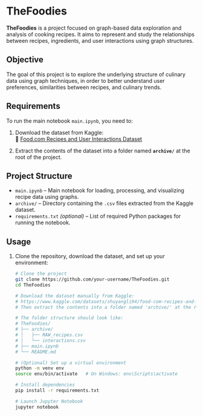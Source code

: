 # TheFoodies

**TheFoodies** is a project focused on graph-based data exploration and analysis of cooking recipes. It aims to represent and study the relationships between recipes, ingredients, and user interactions using graph structures.

## Objective

The goal of this project is to explore the underlying structure of culinary data using graph techniques, in order to better understand user preferences, similarities between recipes, and culinary trends.

## Requirements

To run the main notebook `main.ipynb`, you need to:

1. Download the dataset from Kaggle:  
   🔗 [Food.com Recipes and User Interactions Dataset](https://www.kaggle.com/datasets/shuyangli94/food-com-recipes-and-user-interactions)

2. Extract the contents of the dataset into a folder named **`archive/`** at the root of the project.

## Project Structure

- `main.ipynb` – Main notebook for loading, processing, and visualizing recipe data using graphs.
- `archive/` – Directory containing the `.csv` files extracted from the Kaggle dataset.
- `requirements.txt` *(optional)* – List of required Python packages for running the notebook.

## Usage

1. Clone the repository, download the dataset, and set up your environment:
   ```bash
   # Clone the project
   git clone https://github.com/your-username/TheFoodies.git
   cd TheFoodies

   # Download the dataset manually from Kaggle:
   # https://www.kaggle.com/datasets/shuyangli94/food-com-recipes-and-user-interactions
   # Then extract the contents into a folder named 'archive/' at the root of the project.

   # The folder structure should look like:
   # TheFoodies/
   # ├── archive/
   # │   ├── RAW_recipes.csv
   # │   └── interactions.csv
   # ├── main.ipynb
   # └── README.md

   # (Optional) Set up a virtual environment
   python -m venv env
   source env/bin/activate   # On Windows: env\Scripts\activate

   # Install dependencies
   pip install -r requirements.txt

   # Launch Jupyter Notebook
   jupyter notebook

